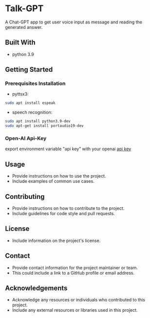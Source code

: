 # Talk-GPT
A Chat-GPT app to get user voice input as message and reading the generated answer.

## Built With

- python 3.9

## Getting Started
### Prerequisites Installation
- pyttsx3:
```bash
sudo apt install espeak 
```
- speech recognition:
```bash
sudo apt install python3.9-dev 
sudo apt-get install portaudio19-dev
```

### Open-AI Api-Key
export environment variable "api key" with your openai [api key](https://platform.openai.com/account/api-keys)
## Usage

- Provide instructions on how to use the project.
- Include examples of common use cases.

## Contributing

- Provide instructions on how to contribute to the project.
- Include guidelines for code style and pull requests.

## License

- Include information on the project's license.

## Contact

- Provide contact information for the project maintainer or team.
- This could include a link to a GitHub profile or email address.

## Acknowledgements

- Acknowledge any resources or individuals who contributed to this project.
- Include any external resources or libraries used in this project.
